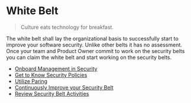 # White Belt

> Culture eats technology for breakfast.

The white belt shall lay the organizational basis to successfully start to improve your software security. Unlike other belts it has no assessment. Once your team and Product Owner commit to work on the security belts you can claim the white belt and start working on the security belts.

- [Onboard Management in Security](onboard-management-in-security.md)
- [Get to Know Security Policies](get-to-know-security-policies.md)
- [Utilize Paring](utilize-paring.md)
- [Continuously Improve your Security Belt](continuous-security-improvement.md)
- [Review Security Belt Activities](review-security-belt-activities.md)
